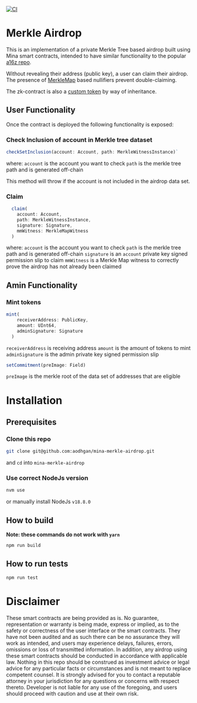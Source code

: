 [![CI](https://github.com/aodhgan/mina-merkle-airdrop/actions/workflows/ci.yml/badge.svg)](https://github.com/aodhgan/mina-merkle-airdrop/actions/workflows/ci.yml)

# Merkle Airdrop



This is an implementation of a private Merkle Tree based airdrop built using Mina smart contracts, intended to have similar functionality to the popular [a16z repo](https://github.com/a16z/zkp-merkle-airdrop-contracts).

Without revealing their address (public key), a user can claim their airdrop. 
The presence of [MerkleMap](https://docs.minaprotocol.com/zkapps/tutorials/common-types-and-functions#merkle-map) based nullifiers prevent double-claiming. 

The zk-contract is also a [custom token](https://docs.minaprotocol.com/zkapps/advanced-snarkyjs/custom-tokens) by way of inheritance. 

## User Functionality
Once the contract is deployed the following functionality is exposed:
### Check Inclusion of account in Merkle tree dataset
```js
checkSetInclusion(account: Account, path: MerkleWitnessInstance)`
```
where:
`account` is the account you want to check
`path` is the merkle tree path and is generated off-chain

This method will throw if the account is not included in the airdrop data set. 

### Claim
```js
  claim(
    account: Account,
    path: MerkleWitnessInstance,
    signature: Signature,
    mmWitness: MerkleMapWitness
  )
```
where:
`account` is the account you want to check
`path` is the merkle tree path and is generated off-chain
`signature` is an `account` private key signed permission slip to claim
`mmWitness` is a Merkle Map witness to correctly prove the airdrop has not already been claimed

## Amin Functionality
### Mint tokens

```js
mint(
    receiverAddress: PublicKey,
    amount: UInt64,
    adminSignature: Signature
  )
```
`receiverAddress` is receiving address
`amount` is the amount of tokens to mint
`adminSignature` is the admin private key signed permission slip

```js
setCommitment(preImage: Field)
```
`preImage` is the merkle root of the data set of addresses that are eligible



# Installation
## Prerequisites
### Clone this repo
```sh
git clone git@github.com:aodhgan/mina-merkle-airdrop.git
```
and `cd` into `mina-merkle-airdrop`

### Use correct NodeJs version
```sh
nvm use
```

or manually install NodeJs `v18.8.0`

## How to build
**Note: these commands do not work with `yarn`**


```sh
npm run build
```

## How to run tests

```sh
npm run test
```
# Disclaimer
These smart contracts are being provided as is. No guarantee, representation or warranty is being made, express or implied, as to the safety or correctness of the user interface or the smart contracts. They have not been audited and as such there can be no assurance they will work as intended, and users may experience delays, failures, errors, omissions or loss of transmitted information. In addition, any airdrop using these smart contracts should be conducted in accordance with applicable law. Nothing in this repo should be construed as investment advice or legal advice for any particular facts or circumstances and is not meant to replace competent counsel. It is strongly advised for you to contact a reputable attorney in your jurisdiction for any questions or concerns with respect thereto. Developer is not liable for any use of the foregoing, and users should proceed with caution and use at their own risk.